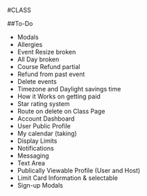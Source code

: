#CLASS

##To-Do
* Modals
* Allergies
* Event Resize broken
* All Day broken
* Course Refund partial
* Refund from past event
* Delete events
* Timezone and Daylight savings time
* How it Works on getting paid
* Star rating system
* Route on delete on Class Page
* Account Dashboard
* User Public Profile
* My calendar (taking)
* Display Limits
* Notifications
* Messaging
* Text Area
* Publically Viewable Profile (User and Host)
* Limit Card Information & selectable
* Sign-up Modals